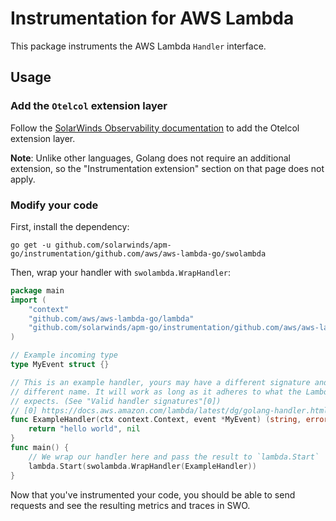 # Instrumentation for AWS Lambda

This package instruments the AWS Lambda `Handler` interface. 

## Usage

### Add the `Otelcol` extension layer

Follow the [SolarWinds Observability 
documentation](https://documentation.solarwinds.com/en/success_center/observability/content/intro/services/aws-lambda-overview.htm) 
to add the Otelcol extension layer. 

**Note**: Unlike other languages, Golang does not require an additional 
extension, so the "Instrumentation extension" section on that page does not 
apply.

### Modify your code

First, install the dependency:
```shell
go get -u github.com/solarwinds/apm-go/instrumentation/github.com/aws/aws-lambda-go/swolambda
```

Then, wrap your handler with `swolambda.WrapHandler`:

```go
package main
import (
	"context"
	"github.com/aws/aws-lambda-go/lambda"
	"github.com/solarwinds/apm-go/instrumentation/github.com/aws/aws-lambda-go/swolambda"
)

// Example incoming type
type MyEvent struct {}

// This is an example handler, yours may have a different signature and a 
// different name. It will work as long as it adheres to what the Lambda SDK
// expects. (See "Valid handler signatures"[0])
// [0] https://docs.aws.amazon.com/lambda/latest/dg/golang-handler.html
func ExampleHandler(ctx context.Context, event *MyEvent) (string, error) {
	return "hello world", nil
}
func main() {
	// We wrap our handler here and pass the result to `lambda.Start`
	lambda.Start(swolambda.WrapHandler(ExampleHandler))
}
```

Now that you've instrumented your code, you should be able to send requests and
see the resulting metrics and traces in SWO.

